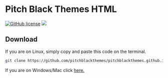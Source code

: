 # Pitch Black Themes HTML
[![GitHub license](https://img.shields.io/github/license/mashape/apistatus.svg)](https://github.com/pitchblackthemes/pitchblackthemes.github.io/blob/master/LICENSE)
<img src="https://github.com/pitchblackthemes/pitchblackthemes.github.io/blob/master/pb.png"/>

## Download 

If you are on Linux, simply copy and paste this code on the terminal.

```bash
git clone https://github.com/pitchblackthemes/pitchblackthemes.github.io.git
```

If you are on Windows/Mac click <a href="https://github.com/pitchblackthemes/pitchblackthemes.github.io/archive/master.zip">here.</a>

